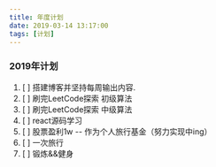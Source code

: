 ```yaml
---
title: 年度计划
date: 2019-03-14 13:17:00
tags: [计划]
---
```

### 2019年计划
 1. [ ] 搭建博客并坚持每周输出内容.
 2. [ ] 刷完LeetCode探索 初级算法
 3. [ ] 刷完LeetCode探索 中级算法
 4. [ ] react源码学习
 5. [ ] 股票盈利1w -- 作为个人旅行基金（努力实现中ing）
 6. [ ] 一次旅行
 7. [ ] 锻炼&&健身
